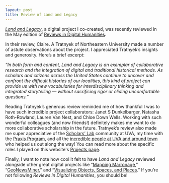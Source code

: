 ```yaml
---
layout: post
title: Review of Land and Legacy
---
```


[_Land and Legacy_](https://landandlegacy.scholarslab.org/), a digital project I co-created, was recently reviewed in the May edition of [Reviews in Digital Humanities](https://reviewsindh.pubpub.org/pub/land-and-legacy/release/3).

In their review, Claire. A Tratnyek of Northeastern University made a number of astute observations about the project. I appreciated Tratnyek’s insights and generosity. Here’s a brief excerpt:

_“In both form and content, Land and Legacy is an exemplar of collaborative research and the integration of digital and
traditional historical methods. As scholars and citizens across the United States continue to uncover and confront the
difficult histories of our localities, this kind of project can provide us with new vocabularies for interdisciplinary
thinking and integrated storytelling — without sacrificing rigor or eliding uncomfortable questions.”_

Reading Tratnyek’s generous review reminded me of how thankful I was to have such incredible project collaborators: Janet S Dunkelbarger,
Natasha Roth-Rowland, Lauren Van Nest, and Chloe Down Wells. Working with such wonderful colleagues (and now friends!) definitely makes me want
to do more collaborative scholarship in the future. Tratnyek’s review also made me super appreciative of the [Scholars’ Lab](https://scholarslab.lib.virginia.edu/) community at UVA,
my time with the [Praxis Program](https://scholarslab.lib.virginia.edu/praxis-program-fellowships/), and all the [incredible people at UVA and around town](https://landandlegacy.scholarslab.org/about.html) who helped us out along the way!
You can read more about the specific roles I played on this website's [Projects page](projects.html#land-and-legacy).

Finally, I want to note how cool it felt to have _Land and Legacy_ reviewed alongside other great digital projects like “[Mapping Marronage](https://reviewsindh.pubpub.org/pub/mapping-marronage/release/3?readingCollection=d112edcc),” “[GeoNewsMiner](https://reviewsindh.pubpub.org/pub/geonewsminer/release/2?readingCollection=d112edcc),”
and “[Visualizing Objects, Spaces, and Places](https://reviewsindh.pubpub.org/pub/visualizing-objects-places-and-spaces/release/2?readingCollection=d112edcc).” If you’re not following _Reviews in Digital Humanities_, you should be!
